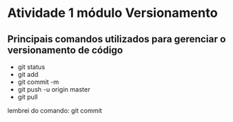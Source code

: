 # Atividade 1 módulo Versionamento
## Principais comandos utilizados para gerenciar o versionamento de código

- git status
- git add
- git commit -m
- git push -u origin master
- git pull

lembrei do comando: git commit
